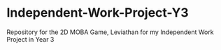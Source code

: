 # Independent-Work-Project-Y3
Repository for the 2D MOBA Game, Leviathan for my Independent Work Project in Year 3
